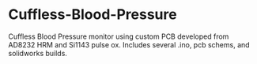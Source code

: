 # Cuffless-Blood-Pressure
Cuffless Blood Pressure monitor using custom PCB developed from AD8232 HRM and Si1143 pulse ox.  Includes several .ino, pcb schems, and solidworks builds.
